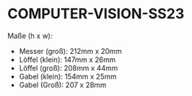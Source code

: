 # COMPUTER-VISION-SS23
Maße (h x w):
- Messer (groß): 212mm x 20mm
- Löffel (klein): 147mm x 26mm
- Löffel (groß): 208mm x 44mm
- Gabel (klein): 154mm x 25mm
- Gabel (Groß): 207 x 28mm
